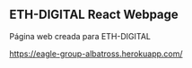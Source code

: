 

## ETH-DIGITAL React Webpage 

Página web creada para ETH-DIGITAL

https://eagle-group-albatross.herokuapp.com/





